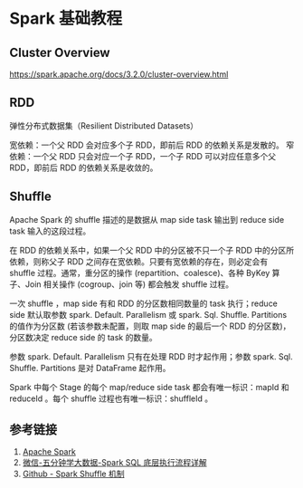 # Spark 基础教程


## Cluster Overview

https://spark.apache.org/docs/3.2.0/cluster-overview.html


## RDD

弹性分布式数据集（Resilient Distributed Datasets）

宽依赖：一个父 RDD 会对应多个子 RDD，即前后 RDD 的依赖关系是发散的。
窄依赖：一个父 RDD 只会对应一个子 RDD，一个子 RDD 可以对应任意多个父 RDD，即前后 RDD 的依赖关系是收敛的。

## Shuffle

Apache Spark 的 shuffle 描述的是数据从 map side task 输出到 reduce side task 输入的这段过程。

在 RDD 的依赖关系中，如果一个父 RDD 中的分区被不只一个子 RDD 中的分区所依赖，则称父子 RDD 之间存在宽依赖。只要有宽依赖的存在，则必定会有 shuffle 过程。通常，重分区的操作 (repartition、coalesce)、各种 ByKey 算子、Join 相关操作 (cogroup、join 等) 都会触发 shuffle 过程。

一次 shuffle ，map side 有和 RDD 的分区数相同数量的 task 执行；reduce side 默认取参数 spark. Default. Parallelism 或 spark. Sql. Shuffle. Partitions 的值作为分区数 (若该参数未配置，则取 map side 的最后一个 RDD 的分区数)，分区数决定 reduce side 的 task 的数量。

参数 spark. Default. Parallelism 只有在处理 RDD 时才起作用；参数 spark. Sql. Shuffle. Partitions 是对 DataFrame 起作用。

Spark 中每个 Stage 的每个 map/reduce side task 都会有唯一标识：mapId 和 reduceId 。每个 shuffle 过程也有唯一标识：shuffleId 。



## 参考链接
1. [Apache Spark](https://spark.apache.org/)
2. [微信-五分钟学大数据-Spark SQL 底层执行流程详解](https://mp.weixin.qq.com/s/CWdBLhgUrLxlsavTFhA0rA)
3. [Github - Spark Shuffle 机制](https://paxinla.github.io/posts/2021/02/spark-shuffle-ji-zhi.html)
